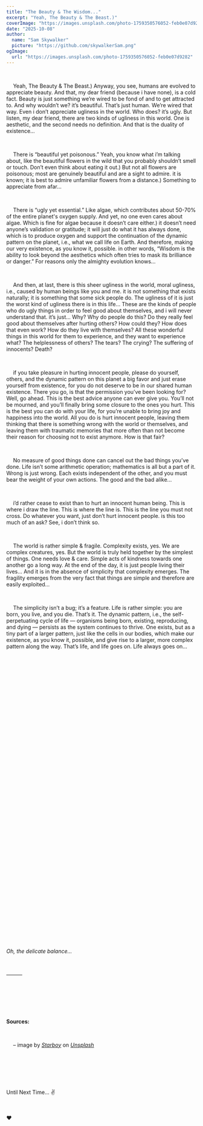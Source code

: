 ```yaml
---
title: "The Beauty & The Wisdom..."
excerpt: "Yeah, The Beauty & The Beast.)"
coverImage: "https://images.unsplash.com/photo-1759350576052-feb0e07d9282"
date: "2025-10-08"
author:
  name: "Sam Skywalker"
  picture: "https://github.com/skywalkerSam.png"
ogImage:
  url: "https://images.unsplash.com/photo-1759350576052-feb0e07d9282"
---
```


&nbsp;

&emsp; Yeah, The Beauty & The Beast.) Anyway, you see, humans are evolved to appreciate beauty. And that, my dear friend (because i have none), is a cold fact. Beauty is just something we’re wired to be fond of and to get attracted to. And why wouldn’t we? it’s beautiful. That’s just human. We’re wired that way. Even i don’t appreciate ugliness in the world. Who does? it’s ugly. But listen, my dear friend, there are two kinds of ugliness in this world. One is aesthetic, and the second needs no definition. And that is the duality of existence…

&nbsp;

&emsp; There is “beautiful yet poisonous.” Yeah, you know what i’m talking about, like the beautiful flowers in the wild that you probably shouldn’t smell or touch. Don’t even think about eating it out.) But not all flowers are poisonous; most are genuinely beautiful and are a sight to admire. it is known; it is best to admire unfamiliar flowers from a distance.) Something to appreciate from afar…

&nbsp;

&emsp; There is “ugly yet essential.” Like algae, which contributes about 50-70% of the entire planet's oxygen supply. And yet, no one even cares about algae. Which is fine for algae because it doesn’t care either.) it doesn’t need anyone’s validation or gratitude; it will just do what it has always done, which is to produce oxygen and support the continuation of the dynamic pattern on the planet, i.e., what we call life on Earth. And therefore, making our very existence, as you know it, possible. in other words, “Wisdom is the ability to look beyond the aesthetics which often tries to mask its brilliance or danger.” For reasons only the almighty evolution knows…

&nbsp;

&emsp; And then, at last, there is this sheer ugliness in the world, moral ugliness, i.e., caused by human beings like you and me. it is not something that exists naturally; it is something that some sick people do. The ugliness of it is just the worst kind of ugliness there is in this life… These are the kinds of people who do ugly things in order to feel good about themselves, and i will never understand that. it’s just… Why? Why do people do this? Do they really feel good about themselves after hurting others? How could they? How does that even work? How do they live with themselves? All these wonderful things in this world for them to experience, and they want to experience what? The helplessness of others? The tears? The crying? The suffering of innocents? Death?

&nbsp;

&emsp; if you take pleasure in hurting innocent people, please do yourself, others, and the dynamic pattern on this planet a big favor and just erase yourself from existence, for you do not deserve to be in our shared human existence. There you go, is that the permission you’ve been looking for? Well, go ahead. This is the best advice anyone can ever give you. You’ll not be mourned, and you’ll finally bring some closure to the ones you hurt. This is the best you can do with your life, for you’re unable to bring joy and happiness into the world. All you do is hurt innocent people, leaving them thinking that there is something wrong with the world or themselves, and leaving them with traumatic memories that more often than not become their reason for choosing not to exist anymore. How is that fair?

&nbsp;

&emsp; No measure of good things done can cancel out the bad things you’ve done. Life isn’t some arithmetic operation; mathematics is all but a part of it. Wrong is just wrong. Each exists independent of the other, and you must bear the weight of your own actions. The good and the bad alike...

&nbsp;

&emsp; i’d rather cease to exist than to hurt an innocent human being. This is where i draw the line. This is where the line is. This is the line you must not cross. Do whatever you want, just don’t hurt innocent people. is this too much of an ask? See, i don’t think so.

&nbsp;

&emsp; The world is rather simple & fragile. Complexity exists, yes. We are complex creatures, yes. But the world is truly held together by the simplest of things. One needs love & care. Simple acts of kindness towards one another go a long way. At the end of the day, it is just people living their lives… And it is in the absence of simplicity that complexity emerges. The fragility emerges from the very fact that things are simple and therefore are easily exploited…

&nbsp;

&emsp; The simplicity isn’t a bug; it’s a feature. Life is rather simple: you are born, you live, and you die. That’s it. The dynamic pattern, i.e., the self-perpetuating cycle of life — organisms being born, existing, reproducing, and dying — persists as the system continues to thrive. One exists, but as a tiny part of a larger pattern, just like the cells in our bodies, which make our existence, as you know it, possible, and give rise to a larger, more complex pattern along the way. That’s life, and life goes on. Life always goes on…

&nbsp;

&nbsp;

&nbsp;

&nbsp;

&nbsp;

&nbsp;

&nbsp;

&nbsp;

&nbsp;

&nbsp;

&nbsp;

&nbsp;

&nbsp;

&nbsp;

&nbsp;

&nbsp;

&nbsp;

&nbsp;

&nbsp;

&nbsp;

&nbsp;

&nbsp;

&nbsp;

&nbsp;

&nbsp;

_Oh, the delicate balance..._

&nbsp;

———

&nbsp;

&nbsp;

&nbsp;

**Sources:**

&nbsp;

&emsp; – image by [_Starboy_](https://unsplash.com/@skywalkersam?utm_content=creditCopyText&utm_medium=referral&utm_source=unsplash) on [_Unsplash_](https://unsplash.com/photos/BPRBaRhVXtE?utm_content=creditCopyText&utm_medium=referral&utm_source=unsplash)

&nbsp;

&nbsp;

&nbsp;

Until Next Time... ✌️

&nbsp;

❤️

&nbsp;
